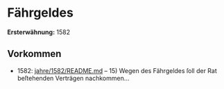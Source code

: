 # Fährgeldes

**Ersterwähnung:** 1582

## Vorkommen
- 1582: [jahre/1582/README.md](../jahre/1582/README.md) – 15) Wegen des Fährgeldes ſoll der Rat beſtehenden
Verträgen nachkommen...

